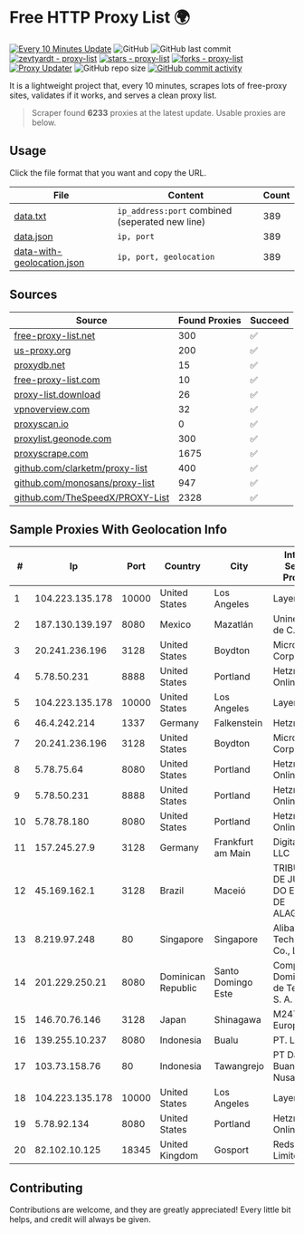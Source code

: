 
# Free HTTP Proxy List 🌍

[![Every 10 Minutes Update](https://github.com/mertguvencli/http-proxy-list/actions/workflows/main.yml/badge.svg?branch=main)](https://github.com/mertguvencli/http-proxy-list/actions/workflows/main.yml)
![GitHub](https://img.shields.io/github/license/mertguvencli/http-proxy-list)
![GitHub last commit](https://img.shields.io/github/last-commit/mertguvencli/http-proxy-list)
[![zevtyardt - proxy-list](https://img.shields.io/static/v1?label=zevtyardt&message=proxy-list&color=blue&logo=github)](https://github.com/zevtyardt/proxy-list "Go to GitHub repo")
[![stars - proxy-list](https://img.shields.io/github/stars/zevtyardt/proxy-list?style=social)](https://github.com/zevtyardt/proxy-list)
[![forks - proxy-list](https://img.shields.io/github/forks/zevtyardt/proxy-list?style=social)](https://github.com/zevtyardt/proxy-list)
[![Proxy Updater](https://github.com/zevtyardt/proxy-list/workflows/Proxy%20Updater/badge.svg)](https://github.com/zevtyardt/proxy-list/actions?query=workflow:"Proxy+Updater")
![GitHub repo size](https://img.shields.io/github/repo-size/zevtyardt/proxy-list)
[![GitHub commit activity](https://img.shields.io/github/commit-activity/m/zevtyardt/proxy-list?logo=commits)](https://github.com/zevtyardt/proxy-list/commits/main)

It is a lightweight project that, every 10 minutes, scrapes lots of free-proxy sites, validates if it works, and serves a clean proxy list.

> Scraper found **6233** proxies at the latest update. Usable proxies are below.

## Usage

Click the file format that you want and copy the URL.

|File|Content|Count|
|----|-------|-----|
|[data.txt](https://raw.githubusercontent.com/mertguvencli/http-proxy-list/main/proxy-list/data.txt)|`ip_address:port` combined (seperated new line)|389|
|[data.json](https://raw.githubusercontent.com/mertguvencli/http-proxy-list/main/proxy-list/data.json)|`ip, port`|389|
|[data-with-geolocation.json](https://raw.githubusercontent.com/mertguvencli/http-proxy-list/main/proxy-list/data-with-geolocation.json)|`ip, port, geolocation`|389|

## Sources

|Source|Found Proxies|Succeed|
|------|-------------|-------|
|[free-proxy-list.net](https://free-proxy-list.net)|300|✅|
|[us-proxy.org](https://www.us-proxy.org)|200|✅|
|[proxydb.net](http://proxydb.net)|15|✅|
|[free-proxy-list.com](https://free-proxy-list.com/?page=&port=&type%5B%5D=http&type%5B%5D=https&up_time=0&search=Search)|10|✅|
|[proxy-list.download](https://www.proxy-list.download/HTTP)|26|✅|
|[vpnoverview.com](https://vpnoverview.com/privacy/anonymous-browsing/free-proxy-servers)|32|✅|
|[proxyscan.io](https://www.proxyscan.io)|0|✅|
|[proxylist.geonode.com](https://proxylist.geonode.com/api/proxy-list?limit=300&page=1&sort_by=lastChecked&sort_type=desc&protocols=http,https)|300|✅|
|[proxyscrape.com](https://api.proxyscrape.com/v2/?request=displayproxies&protocol=http&timeout=10000&country=all&ssl=all&anonymity=all)|1675|✅|
|[github.com/clarketm/proxy-list](https://raw.githubusercontent.com/clarketm/proxy-list/master/proxy-list-raw.txt)|400|✅|
|[github.com/monosans/proxy-list](https://raw.githubusercontent.com/monosans/proxy-list/main/proxies/http.txt)|947|✅|
|[github.com/TheSpeedX/PROXY-List](https://raw.githubusercontent.com/TheSpeedX/PROXY-List/master/http.txt)|2328|✅|


## Sample Proxies With Geolocation Info

|#|Ip|Port|Country|City|Internet Service Provider|
|-|--|----|-------|----|-------------------------|
|1|104.223.135.178|10000|United States|Los Angeles|LayerHost|
|2|187.130.139.197|8080|Mexico|Mazatlán|Uninet S.A. de C.V.|
|3|20.241.236.196|3128|United States|Boydton|Microsoft Corporation|
|4|5.78.50.231|8888|United States|Portland|Hetzner Online GmbH|
|5|104.223.135.178|10000|United States|Los Angeles|LayerHost|
|6|46.4.242.214|1337|Germany|Falkenstein|Hetzner|
|7|20.241.236.196|3128|United States|Boydton|Microsoft Corporation|
|8|5.78.75.64|8080|United States|Portland|Hetzner Online GmbH|
|9|5.78.50.231|8888|United States|Portland|Hetzner Online GmbH|
|10|5.78.78.180|8080|United States|Portland|Hetzner Online GmbH|
|11|157.245.27.9|3128|Germany|Frankfurt am Main|DigitalOcean, LLC|
|12|45.169.162.1|3128|Brazil|Maceió|TRIBUNAL DE JUSTIÇA DO ESTADO DE ALAGOAS|
|13|8.219.97.248|80|Singapore|Singapore|Alibaba (US) Technology Co., Ltd.|
|14|201.229.250.21|8080|Dominican Republic|Santo Domingo Este|Compañía Dominicana de Teléfonos S. A.|
|15|146.70.76.146|3128|Japan|Shinagawa|M247 Europe Infra|
|16|139.255.10.237|8080|Indonesia|Bualu|PT. LINKNET|
|17|103.73.158.76|80|Indonesia|Tawangrejo|PT Data Buana Nusantara|
|18|104.223.135.178|10000|United States|Los Angeles|LayerHost|
|19|5.78.92.134|8080|United States|Portland|Hetzner Online GmbH|
|20|82.102.10.125|18345|United Kingdom|Gosport|Redstation Limited|



## Contributing

Contributions are welcome, and they are greatly appreciated! Every
little bit helps, and credit will always be given.

